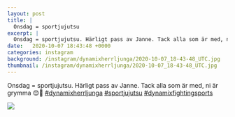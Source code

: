 ```yaml
---
layout: post
title: |
  Onsdag = sportjujutsu
excerpt: |
  Onsdag = sportjujutsu. Härligt pass av Janne. Tack alla som är med, ni är grymma 😊💪   
date:   2020-10-07 18:43:48 +0000
categories: instagram
background: /instagram/dynamixherrljunga/2020-10-07_18-43-48_UTC.jpg
thumbnail: /instagram/dynamixherrljunga/2020-10-07_18-43-48_UTC.jpg
---
```

Onsdag = sportjujutsu. Härligt pass av Janne. Tack alla som är med, ni är grymma 😊💪 [#dynamixherrljunga](https://www.instagram.com/explore/tags/dynamixherrljunga/) [#sportjujutsu](https://www.instagram.com/explore/tags/sportjujutsu/) [#dynamixfightingsports](https://www.instagram.com/explore/tags/dynamixfightingsports/)



<img src='/www-dynamix-herrljunga/instagram/dynamixherrljunga/2020-10-07_18-43-48_UTC.jpg' class='img-fluid' />
